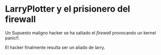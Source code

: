 # LarryPlotter y el prisionero del firewall

Un Supuesto maligno hacker se ha saltado el *firewall* provocando un 
kernel panic!!.

El hacker finalmente resulta ser un aliado de larry.
